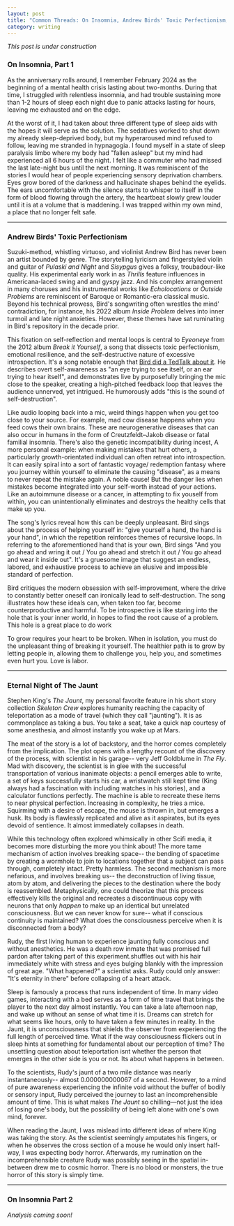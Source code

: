 ```yaml
---
layout: post
title: "Common Threads: On Insomnia, Andrew Birds' Toxic Perfectionism, and The Eternal Night of Stephen King's The Jaunt"
category: writing
---
```

*This post is under construction*

### On Insomnia, Part 1
As the anniversary rolls around, I remember February 2024 as the beginning of a mental health crisis lasting about two-months. During that time, I struggled with relentless insomnia, and had trouble sustaining more than 1-2 hours of sleep each night due to panic attacks lasting for hours, leaving me exhausted and on the edge.

At the worst of it, I had taken about three different type of sleep aids with the hopes it will serve as the solution. The sedatives worked to shut down my already sleep-deprived body, but my hyperaroused mind refused to follow, leaving me stranded in hypnagogia. I found myself in a state of sleep paralysis limbo where my body had "fallen asleep" but my mind had experienced all 6 hours of the night. I felt like a commuter who had missed the last late-night bus until the next morning. It was reminiscent of the stories I would hear of people experiencing sensory deprivation chambers. Eyes grow bored of the darkness and hallucinate shapes behind the eyelids. The ears uncomfortable with the silence starts to whisper to itself in the form of blood flowing through the artery, the heartbeat slowly grew louder until it is at a volume that is maddening. I was trapped within my own mind, a place that no longer felt safe.

---
### Andrew Birds' Toxic Perfectionism
Suzuki-method, whistling virtuoso, and violinist Andrew Bird has never been an artist bounded by genre. The storytelling lyricism and fingerstyled violin and guitar of *Pulaski and Night* and *Sisypgus* gives a folksy, troubadour-like quality. His experimental early work in as *Thrills* feature influences in Americana-laced swing and and gyspy jazz. And his complex arrangement in many choruses and his instrumental works like *Echolocations* or *Outside Problems* are reminiscent of Baroque or Romantic-era classical music. Beyond his technical prowess, Bird's songwriting often wrestles the mind' contradiction, for instance, his 2022 album *Inside Problem* delves into inner turmoil and late night anxieties. However, these themes have sat ruminating in Bird's repository in the decade prior.

This fixation on self-reflection and mental loops is central to *Eyeoneye* from the 2012 album *Break it Yourself*, a song that dissects toxic perfectionism, emotional resilience, and the self-destructive nature of excessive introspection. It's a song notable enough that [Bird did a TedTalk about it](https://www.ted.com/talks/andrew_bird_a_one_man_orchestra_of_the_imagination?language=en). He describes overt self-awareness as "an eye trying to see itself, or an ear trying to hear itself", and demonstrates live by purposefully bringing the mic close to the speaker, creating a high-pitched feedback loop that leaves the audience unnerved, yet intrigued. He humorously adds "this is the sound of self-destruction".

Like audio looping back into a mic, weird things happen when you get too close to your source. For example, mad cow disease happens when you feed cows their own brains. These are neurogenerative diseases that can also occur in humans in the form of Creutzfeldt–Jakob disease or fatal familial insomnia. There's also the genetic incompatibility during incest, A more personal example: when making mistakes that hurt others, a particularly growth-orientated individual can often retreat into introspection. It can easily spiral into a sort of fantastic voyage/ redemption fantasy where you journey within yourself to eliminate the causing "disease", as a means to never repeat the mistake again. A noble cause! But the danger lies when mistakes become integrated into your self-worth instead of your actions. Like an autoimmune disease or a cancer, in attempting to fix youself from within, you can unintentionally eliminates and destroys the healthy cells that make up you.

The song's lyrics reveal how this can be deeply unpleasant. Bird sings about the process of helping yourself in: "give yourself a hand, the hand is your hand", in which the repetition reinforces themes of recursive loops. In referring to the aforementioned hand that is your own, Bird sings "And you go ahead and wring it out / You go ahead and stretch it out / You go ahead and wear it inside out". It's a gruesome image that suggest an endless, labored, and exhaustive process to achieve an elusive and impossible standard of perfection.

Bird critiques the modern obsession with self-improvement, where the drive to constantly better oneself can ironically lead to self-destruction. The song illustrates how these ideals can, when taken too far, become counterproductive and harmful. To be introspective is like staring into the hole that is your inner world, in hopes to find the root cause of a problem. This hole is a great place to do work

To grow requires your heart to be broken. When in isolation, you must do the unpleasant thing of breaking it yourself. The healthier path is to grow by letting people in, allowing them to challenge you, help you, and sometimes even hurt you. Love is labor.

---
### Eternal Night of The Jaunt
 Stephen King's *The Jaunt*, my personal favorite feature in his short story collection *Skeleton Crew* explores humanity reaching the capacity of teleportation as a mode of travel (which they call "jaunting"). It is as commonplace as taking a bus. You take a seat, take a quick nap courtesy of some anesthesia, and almost instantly you wake up at Mars.

The meat of the story is a lot of backstory, and the horror comes completely from the implication. The plot opens with a lengthy recount of the discovery of the process, with scientist in his garage-- very Jeff Goldblume in *The Fly*. Mad with discovery, the scientist is in glee with the successful transportation of various inanimate objects: a pencil emerges able to write, a set of keys successfully starts his car, a wristwatch still kept time (King always had a fascination with including watches in his stories), and a calculator functions perfectly. The machine is able to recreate these items to near physical perfection. Increasing in complexity, he tries a mice. Squirming with a desire of escape, the mouse is thrown in, but emerges a husk. Its body is flawlessly replicated and alive as it aspirates, but its eyes devoid of sentience. It almost immediately collapses in death.

While this technology often explored whimsically in other Scifi media, it becomes more disturbing the more you think about! The more tame mechanism of action involves breaking space-- the bending of spacetime  by creating a wormhole to join to locations together that a subject can pass through, completely intact. Pretty harmless. The second mechanism is more nefarious, and involves breaking us-- the deconstruction of living tissue, atom by atom, and delivering the pieces to the destination where the body is reassembled. Metaphysically, one could theorize that this process effectively kills the original and recreates a discontinuous copy with neurons that only *happen* to make up an identical but unrelated consciousness. But we can never know for sure-- what if conscious continuity is maintained? What does the consciousness perceive when it is disconnected from a body? 

Rudy, the first living human to experience jaunting fully conscious and without anesthetics. He was a death row inmate that was promised full pardon after taking part of this experiment.shuffles out with his hair immediately white with stress and eyes bulging blankly with the impression of great age. "What happened?" a scientist asks. Rudy could only answer: "It's eternity in there" before collapsing of a heart attack.

Sleep is famously a process that runs independent of time. In many video games, interacting with a bed serves as a form of time travel that brings the player to the next day almost instantly. You can take a late afternoon nap, and wake up without an sense of what time it is. Dreams can stretch for what seems like hours, only to have taken a few minutes in reality. In the Jaunt, it is unconsciousness that shields the observer from experiencing the full length of perceived time. What if the way consciousness flickers out in sleep hints at something for fundamental about our perception of time? The unsettling question about teleportation isnt whether the person that emerges in the other side is you or not. Its about what happens in between.

To the scientists, Rudy's jaunt of a two mile distance was nearly instantaneously-- almost 0.000000000067 of a second. However, to a mind of pure awareness experiencing the infinite void without the buffer of bodily or sensory input, Rudy perceived the journey to last an incomprehensible amount of time. This is what makes _The Jaunt_ so chilling—not just the idea of losing one's body, but the possibility of being left alone with one's own mind, forever.

When reading the Jaunt, I was mislead into different ideas of where King was taking the story. As the scientist seemingly amputates his fingers, or when he observes the cross section of a mouse he would only insert half-way, I was expecting body horror. Afterwards, my rumination on the incomprehensible creature Rudy was possibly seeing in the spatial in-between drew me to cosmic horror. There is no blood or monsters, the true horror of this story is simply time. 

---
### On Insomnia Part 2

*Analysis coming soon!*